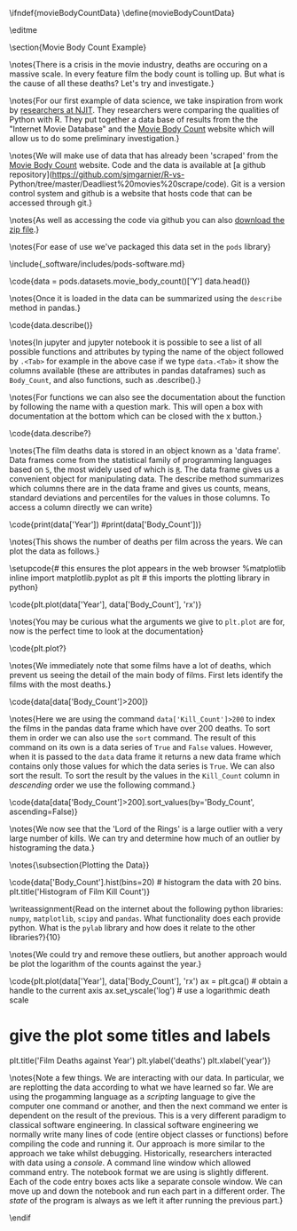 \ifndef{movieBodyCountData}
\define{movieBodyCountData}

\editme

\section{Movie Body Count Example}

\notes{There is a crisis in the movie industry, deaths are
occuring on a massive scale. In every feature film the body count is tolling up.
But what is the cause of all these deaths? Let's try and investigate.}

\notes{For our first example of data science, we take inspiration from work by [researchers at NJIT](http://www.theswarmlab.com/r-vs-python-round-2/). They researchers were comparing the qualities of Python with R. They put together a data base of results from the  the "Internet Movie Database" and the [Movie Body Count](http://www.moviebodycounts.com/) website which will allow us to do some preliminary investigation.}

\notes{We will make use of data that has already been 'scraped' from the [Movie Body Count](http://www.moviebodycounts.com/) website. Code and the data is available at [a github repository](https://github.com/sjmgarnier/R-vs-
Python/tree/master/Deadliest%20movies%20scrape/code). Git is a version control
system and github is a website that hosts code that can be accessed through git.}

\notes{As well as accessing the code
via github you can also [download the zip file](https://github.com/sjmgarnier/R-vs-Python/archive/master.zip).}

\notes{For ease of use we've packaged this data set in the `pods` library}

\include{_software/includes/pods-software.md}

\code{data = pods.datasets.movie_body_count()['Y']
data.head()}

\notes{Once it is loaded in the data can be summarized using the `describe` method in pandas.}

\code{data.describe()}

\notes{In jupyter and jupyter notebook it is possible to see a list of
all possible functions and attributes by typing the name of the object
followed by `.<Tab>` for example in the above case if we type `data.<Tab>`
it show the columns available (these are attributes in pandas
dataframes) such as `Body_Count`, and also functions, such as
.describe().}

\notes{For functions we can also see the
documentation about the function by following the name with a question mark.
This will open a box with documentation at the bottom which can be closed with
the x button.}

\code{data.describe?}

\notes{The film deaths data is stored in an object known as a 'data
frame'. Data frames come from the statistical family of programming
languages based on `S`, the most widely used of which is
[`R`](http://en.wikipedia.org/wiki/R_(programming_language)). The data
frame gives us a convenient object for manipulating data. The describe
method summarizes which columns there are in the data frame and gives
us counts, means, standard deviations and percentiles for the values
in those columns. To access a column directly we can write}

\code{print(data['Year'])
#print(data['Body_Count'])}

\notes{This shows the number of deaths per film across the years. We
can plot the data as follows.}

\setupcode{# this ensures the plot appears in the web browser
%matplotlib inline 
import matplotlib.pyplot as plt # this imports the plotting library in python}

\code{plt.plot(data['Year'], data['Body_Count'], 'rx')}

\notes{You may be curious what the arguments we give to `plt.plot` are
for, now is the perfect time to look at the documentation}

\code{plt.plot?}

\notes{We immediately note that some films have a lot of deaths, which
prevent us seeing the detail of the main body of films. First lets
identify the films with the most deaths.}

\code{data[data['Body_Count']>200]}

\notes{Here we are using the command `data['Kill_Count']>200` to index
the films in the pandas data frame which have over 200 deaths. To sort
them in order we can also use the `sort` command. The result of this
command on its own is a data series of `True` and `False`
values. However, when it is passed to the `data` data frame it returns
a new data frame which contains only those values for which the data
series is `True`. We can also sort the result. To sort the result by
the values in the `Kill_Count` column in *descending* order we use the
following command.}

\code{data[data['Body_Count']>200].sort_values(by='Body_Count', ascending=False)}

\notes{We now see that the 'Lord of the Rings' is a large outlier with
a very large number of kills. We can try and determine how much of an
outlier by histograming the data.}

\notes{\subsection{Plotting the Data}}

\code{data['Body_Count'].hist(bins=20) # histogram the data with 20 bins.
plt.title('Histogram of Film Kill Count')}

\writeassignment{Read on the internet about the following python
libraries: `numpy`, `matplotlib`, `scipy` and `pandas`. What functionality does
each provide python. What is the `pylab` library and how does it relate to the
other libraries?}{10}

\notes{We could try and remove these outliers, but another approach would be plot the logarithm of the counts against the year.}

\code{plt.plot(data['Year'], data['Body_Count'], 'rx')
ax = plt.gca() # obtain a handle to the current axis
ax.set_yscale('log') # use a logarithmic death scale
# give the plot some titles and labels
plt.title('Film Deaths against Year')
plt.ylabel('deaths')
plt.xlabel('year')}

\notes{Note a few things. We are interacting with our data. In
particular, we are replotting the data according to what we have
learned so far. We are using the progamming language as a *scripting*
language to give the computer one command or another, and then the
next command we enter is dependent on the result of the previous. This
is a very different paradigm to classical software engineering.  In
classical software engineering we normally write many lines of code
(entire object classes or functions) before compiling the code and
running it. Our approach is more similar to the approach we take
whilst debugging. Historically, researchers interacted with data using
a *console*. A command line window which allowed command entry. The
notebook format we are using is slightly different.  Each of the code
entry boxes acts like a separate console window. We can move up and
down the notebook and run each part in a different order. The *state*
of the program is always as we left it after running the previous
part.}

\endif
